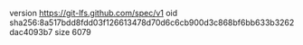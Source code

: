 version https://git-lfs.github.com/spec/v1
oid sha256:8a517bdd8fdd03f126613478d70d6c6cb900d3c868bf6bb633b3262dac4093b7
size 6079
